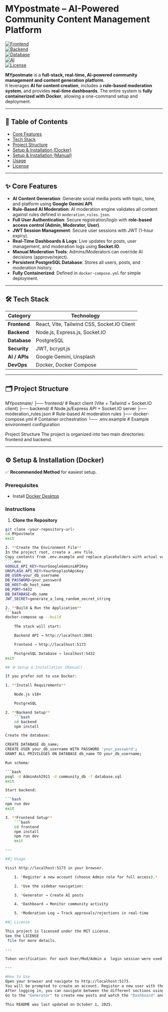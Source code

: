 # MYpostmate – AI-Powered Community Content Management Platform  

[![Frontend](https://img.shields.io/badge/Frontend-React-blue)](https://reactjs.org/)  
[![Backend](https://img.shields.io/badge/Backend-Node.js-green)](https://nodejs.org/)  
[![Database](https://img.shields.io/badge/Database-PostgreSQL-blue)](https://www.postgresql.org/)  
[![AI](https://img.shields.io/badge/AI-Google%20Gemini-red)](https://deepmind.google/)  
[![License](https://img.shields.io/badge/License-MIT-yellow)](LICENSE)  

**MYpostmate** is a **full-stack, real-time, AI-powered community management and content generation platform**.  
It leverages **AI for content creation**, includes a **rule-based moderation system**, and provides **real-time dashboards**. The entire system is **fully containerized with Docker**, allowing a one-command setup and deployment.  

---

## 📌 Table of Contents  

- [Core Features](#-core-features)  
- [Tech Stack](#-tech-stack)  
- [Project Structure](#-project-structure)  
- [Setup & Installation (Docker)](#-setup--installation-docker)  
- [Setup & Installation (Manual)](#-setup--installation-manual)  
- [Usage](#-usage)  
- [License](#-license)  

---

## ✨ Core Features  

- **AI Content Generation**: Generate social media posts with topic, tone, and platform using **Google Gemini API**.  
- **Rule-Based AI Moderation**: AI moderation engine validates all content against rules defined in `moderation_rules.json`.  
- **Full User Authentication**: Secure registration/login with **role-based access control (Admin, Moderator, User)**.  
- **JWT Session Management**: Secure user sessions with JWT (1-hour expiry).  
- **Real-Time Dashboards & Logs**: Live updates for posts, user management, and moderation logs using **Socket.IO**.  
- **Manual Moderation Tools**: Admins/Moderators can override AI decisions (approve/reject).  
- **Persistent PostgreSQL Database**: Stores all users, posts, and moderation history.  
- **Fully Containerized**: Defined in `docker-compose.yml` for simple deployment.  

---

## 🛠 Tech Stack  

| **Category**   | **Technology** |
|----------------|----------------|
| **Frontend**   | React, Vite, Tailwind CSS, Socket.IO Client |
| **Backend**    | Node.js, Express.js, Socket.IO |
| **Database**   | PostgreSQL |
| **Security**   | JWT, bcrypt.js |
| **AI / APIs**  | Google Gemini, Unsplash |
| **DevOps**     | Docker, Docker Compose |

---

## 🗂 Project Structure  

MYpostmate/
├── frontend/ # React client (Vite + Tailwind + Socket.IO client)
├── backend/ # Node.js/Express API + Socket.IO server
├── moderation_rules.json # Rule-based AI moderation rules
├── docker-compose.yml # Container orchestration
└── .env.example # Example environment configuration

Project Structure
The project is organized into two main directories: frontend and backend.


---

## ⚙️ Setup & Installation (Docker)  

✅ **Recommended Method** for easiest setup.  

### Prerequisites  
- Install [Docker Desktop](https://www.docker.com/products/docker-desktop)  

### Instructions  

1. **Clone the Repository**  
```bash
git clone <your-repository-url>
cd MYpostmate
exit

2. **Create the Environment File**
In the project root, create a .env file.
Copy contents from .env.example and replace placeholders with actual values:
```.env
GOOGLE_API_KEY=YourGoogleGeminiAPIKey
UNSPLASH_API_KEY=YourUnsplashApiKey
DB_USER=your_db_username
DB_PASSWORD=your_password
DB_HOST=db_host_name
DB_PORT=5432
DB_DATABASE=db_name
JWT_SECRET=generate_a_long_random_secret_string

2. **Build & Run the Application**
```bash
docker-compose up --build
	
	The stack will start:

	Backend API → http://localhost:3001

	Frontend → http://localhost:5173

	PostgreSQL Database → localhost:5432
exit

## ⚙️ Setup & Installation (Manual)

If you prefer not to use Docker:

1. **Install Requirements**

	Node.js v18+

	PostgreSQL

2. **Backend Setup**
	```bash
	cd backend
	npm install

Create the database:

CREATE DATABASE db_name;
CREATE USER your_db_username WITH PASSWORD 'your_password';
GRANT ALL PRIVILEGES ON DATABASE db_name TO your_db_username;

Run schema:

```bash
psql -U AdminAsh2911 -d community_db -f database.sql
exit

Start backend:

```bash
npm run dev
exit

3. **Frontend Setup**
	```bash
	cd frontend
	npm install
	npm run dev
	exit

---

##📝 Usage

Visit http://localhost:5173 in your browser.

	1. *Register a new account (choose Admin role for full access).*

	2. *Use the sidebar navigation:

	3. *Generator → Create AI posts

	4. *Dashboard → Monitor community activity

	5. *Moderation Log → Track approvals/rejections in real-time

##📄 License

This project is licensed under the MIT License.
See the LICENSE
 file for more details.

---

Token verification: For each User/Mod/Admin a  login session were used to timed out and secure for longer session on app. This is expected to happen over time. User is resquest to create another account if Token verification fails.

---

#How to Use
Open your browser and navigate to http://localhost:5173.
You will be prompted to create an account. Register a new user with the "Admin" role to have access to all features.
After logging in, you can navigate between the different sections using the sidebar.
Go to the "Generator" to create new posts and watch the "Dashboard" and "Moderation Log" update in real-time.

This README was last updated on October 1, 2025.

